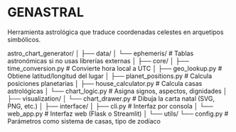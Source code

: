 # GENASTRAL
Herramienta astrológica que traduce coordenadas celestes en arquetipos simbólicos. 

astro_chart_generator/
│
├── data/
│   └── ephemeris/              # Tablas astronómicas si no usas librerías externas
│
├── core/
│   ├── time_conversion.py      # Convierte hora local a UTC
│   ├── geo_lookup.py           # Obtiene latitud/longitud del lugar
│   ├── planet_positions.py     # Calcula posiciones planetarias
│   ├── house_calculator.py     # Calcula casas astrológicas
│   └── chart_logic.py          # Asigna signos, aspectos, dignidades
│
├── visualization/
│   └── chart_drawer.py         # Dibuja la carta natal (SVG, PNG, etc.)
│
├── interface/
│   ├── cli.py                  # Interfaz por consola
│   └── web_app.py              # Interfaz web (Flask o Streamlit)
│
└── utils/
    └── config.py               # Parámetros como sistema de casas, tipo de zodíaco
